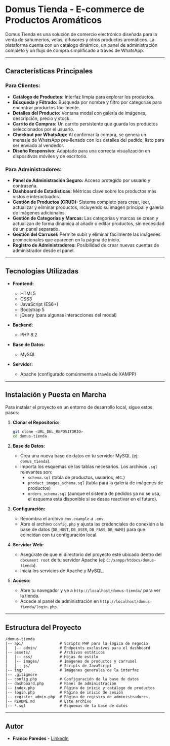 # Domus Tienda - E-commerce de Productos Aromáticos

Domus Tienda es una solución de comercio electrónico diseñada para la venta de sahumerios, velas, difusores y otros productos aromáticos. La plataforma cuenta con un catálogo dinámico, un panel de administración completo y un flujo de compra simplificado a través de WhatsApp.

---

## Características Principales

### Para Clientes:

*   **Catálogo de Productos:** Interfaz limpia para explorar los productos.
*   **Búsqueda y Filtrado:** Búsqueda por nombre y filtro por categorías para encontrar productos fácilmente.
*   **Detalles del Producto:** Ventana modal con galería de imágenes, descripción, precio y stock.
*   **Carrito de Compras:** Un carrito persistente que guarda los productos seleccionados por el usuario.
*   **Checkout por WhatsApp:** Al confirmar la compra, se genera un mensaje de WhatsApp pre-llenado con los detalles del pedido, listo para ser enviado al vendedor.
*   **Diseño Responsivo:** Adaptado para una correcta visualización en dispositivos móviles y de escritorio.

### Para Administradores:

*   **Panel de Administración Seguro:** Acceso protegido por usuario y contraseña.
*   **Dashboard de Estadísticas:** Métricas clave sobre los productos más vistos e interactuados.
*   **Gestión de Productos (CRUD):** Sistema completo para crear, leer, actualizar y eliminar productos, incluyendo su imagen principal y galería de imágenes adicionales.
*   **Gestión de Categorías y Marcas:** Las categorías y marcas se crean y actualizan de forma dinámica al añadir o editar productos, sin necesidad de un panel separado.
*   **Gestión del Carrusel:** Permite subir y eliminar fácilmente las imágenes promocionales que aparecen en la página de inicio.
*   **Registro de Administradores:** Posibilidad de crear nuevas cuentas de administrador desde el panel.

---

## Tecnologías Utilizadas

*   **Frontend:**
    *   HTML5
    *   CSS3
    *   JavaScript (ES6+)
    *   Bootstrap 5
    *   jQuery (para algunas interacciones del modal)

*   **Backend:**
    *   PHP 8.2

*   **Base de Datos:**
    *   MySQL

*   **Servidor:**
    *   Apache (configurado comúnmente a través de XAMPP)

---

## Instalación y Puesta en Marcha

Para instalar el proyecto en un entorno de desarrollo local, sigue estos pasos:

1.  **Clonar el Repositorio:**
    ```bash
    git clone <URL_DEL_REPOSITORIO>
    cd domus-tienda
    ```

2.  **Base de Datos:**
    *   Crea una nueva base de datos en tu servidor MySQL (ej: `domus_tienda`).
    *   Importa los esquemas de las tablas necesarios. Los archivos `.sql` relevantes son:
        *   `schema.sql` (tabla de productos, usuarios, etc.)
        *   `product_images_schema.sql` (tabla para la galería de imágenes de productos)
        *   `orders_schema.sql` (aunque el sistema de pedidos ya no se usa, el esquema está disponible si se desea reactivar en el futuro).

3.  **Configuración:**
    *   Renombra el archivo `env.example` a `.env`.
    *   Abre el archivo `config.php` y ajusta las credenciales de conexión a la base de datos (`DB_HOST`, `DB_USER`, `DB_PASS`, `DB_NAME`) para que coincidan con tu configuración local.

4.  **Servidor Web:**
    *   Asegúrate de que el directorio del proyecto esté ubicado dentro del `document root` de tu servidor Apache (ej: `C:/xampp/htdocs/domus-tienda`).
    *   Inicia los servicios de Apache y MySQL.

5.  **Acceso:**
    *   Abre tu navegador y ve a `http://localhost/domus-tienda/` para ver la tienda.
    *   Accede al panel de administración en `http://localhost/domus-tienda/login.php`.

---

## Estructura del Proyecto

```
/domus-tienda
|-- api/                # Scripts PHP para la lógica de negocio
|   |-- admin/          # Endpoints exclusivos para el dashboard
|-- assets/             # Archivos estáticos
|   |-- css/            # Hojas de estilo
|   |-- images/         # Imágenes de productos y carrusel
|   |-- js/             # Scripts de JavaScript
|-- img/                # Imágenes generales de la interfaz
|-- .gitignore
|-- config.php          # Configuración de la base de datos
|-- dashboard.php       # Panel de administración
|-- index.php           # Página de inicio y catálogo de productos
|-- login.php           # Página de inicio de sesión
|-- register_admin.php  # Página de registro de administradores
|-- README.md           # Este archivo
|-- *.sql               # Esquemas de la base de datos
```

---

## Autor

*   **Franco Paredes** - [LinkedIn](https://www.linkedin.com/in/francoparedes1992/)
